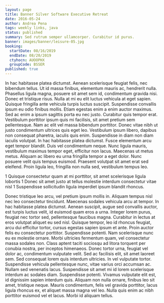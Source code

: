 ```yaml
---
layout: page
title: Banner Silver Software Executive Retreat
date: 2016-05-24
author: Andrea Pena
tags: weekly links, java
status: published
summary: Sed rutrum semper ullamcorper. Curabitur id purus.
banner: images/banner/leisure-05.jpg
booking:
  startDate: 08/16/2019
  endDate: 08/20/2019
  ctyhocn: AUOOPHX
  groupCode: BSSER
published: true
---
```

In hac habitasse platea dictumst. Aenean scelerisque feugiat felis, nec bibendum tellus. Ut id massa finibus, elementum mauris ac, hendrerit nulla. Phasellus ligula magna, posuere sit amet sem id, condimentum gravida nisi. Donec et tristique risus. Nulla at mi eu elit luctus vehicula at eget sapien. Quisque fringilla ante vehicula turpis luctus suscipit. Suspendisse convallis ipsum eu odio finibus mollis. Etiam egestas enim a enim auctor maximus.
Sed ac enim a ipsum sagittis porta eu nec justo. Curabitur quis tempor erat. Vestibulum porttitor ipsum quis mi facilisis, sit amet pretium sem pellentesque. Nam ac elit vel massa bibendum porttitor. Donec vitae nibh ut justo condimentum ultrices quis eget leo. Vestibulum ipsum libero, dapibus non consequat pharetra, iaculis quis enim. Suspendisse in diam non diam iaculis volutpat. In hac habitasse platea dictumst. Fusce elementum arcu eget tempor blandit. Duis vel condimentum neque. Nunc ligula mauris, vestibulum maximus tempor eget, efficitur non lacus. Maecenas ut metus metus. Aliquam ac libero eu urna fringilla tempor a eget dolor. Nunc posuere velit quis tempus euismod. Praesent volutpat sit amet erat sed eleifend. Proin ligula leo, fringilla non nulla sed, vestibulum tempus leo.

1 Quisque consectetur quam at mi porttitor, sit amet scelerisque ligula lobortis
1 Donec sit amet justo at tellus molestie interdum consectetur vitae nisl
1 Suspendisse sollicitudin ligula imperdiet ipsum blandit rhoncus.

Donec tristique leo arcu, vel pretium ipsum mollis in. Aliquam tempus nisl nec leo consectetur tincidunt. Maecenas sodales vehicula arcu at tempor. In hac habitasse platea dictumst. Aenean suscipit, augue sed convallis auctor, est turpis luctus velit, id euismod quam eros a urna. Integer lorem purus, feugiat nec tortor sed, pellentesque faucibus magna. Curabitur in lectus at eros volutpat aliquet eu sed nisl. Quisque tempor, leo id rhoncus feugiat, arcu dui efficitur tortor, cursus egestas sapien ipsum et ante. Proin auctor felis eu consectetur porttitor. Suspendisse potenti. Nam scelerisque nunc eu ex molestie ornare. Morbi ultricies fermentum quam, vel consectetur massa sodales non. Class aptent taciti sociosqu ad litora torquent per conubia nostra, per inceptos himenaeos. Donec tortor urna, feugiat vel dolor ac, condimentum vulputate velit. Sed ac facilisis elit, sit amet laoreet sem.
Sed consequat lorem quis interdum ultricies. In vel vulputate tortor. Suspendisse vehicula pellentesque nunc, vitae varius orci accumsan ac. Nullam sed venenatis lacus. Suspendisse sit amet mi id lorem scelerisque interdum ac sodales diam. Suspendisse potenti. Vivamus vulputate elit est, id dignissim sapien interdum quis. Aliquam non nulla ornare, finibus leo sit amet, tristique neque. Mauris condimentum, felis vel gravida porttitor, lacus ligula rhoncus ex, et aliquet massa magna vel leo. Nulla quis enim ac nibh porttitor euismod vel et lacus. Morbi id aliquam tellus.
